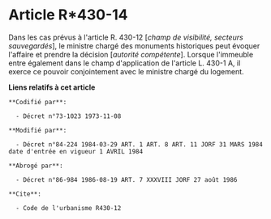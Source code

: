 # Article R*430-14

Dans les cas prévus à l'article R. 430-12 [*champ de visibilité, secteurs sauvegardés*], le ministre chargé des monuments
historiques peut évoquer l'affaire et prendre la décision [*autorité compétente*]. Lorsque l'immeuble entre également dans le
champ d'application de l'article L. 430-1 A, il exerce ce pouvoir conjointement avec le ministre chargé du logement.

**Liens relatifs à cet article**

	**Codifié par**:

	  - Décret n°73-1023 1973-11-08

	**Modifié par**:

	  - Décret n°84-224 1984-03-29 ART. 1 ART. 8 ART. 11 JORF 31 MARS 1984 date d'entrée en vigueur 1 AVRIL 1984

	**Abrogé par**:

	  - Décret n°86-984 1986-08-19 ART. 7 XXXVIII JORF 27 août 1986

	**Cite**:

	  - Code de l'urbanisme R430-12
